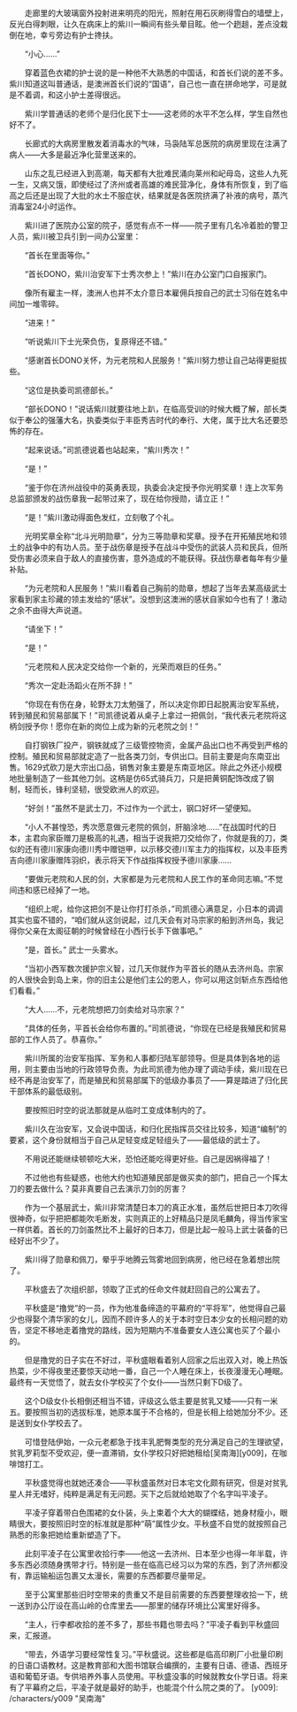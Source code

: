 　　走廊里的大玻璃窗外投射进来明亮的阳光，照射在用石灰刷得雪白的墙壁上，反光白得刺眼，让久在病床上的紫川一瞬间有些头晕目眩。他一个趔趄，差点没栽倒在地，幸亏旁边有护士搀扶。

　　“小心……”

　　穿着蓝色衣裙的护士说的是一种他不大熟悉的中国话，和首长们说的差不多。紫川知道这叫普通话，是澳洲首长们说的“国语”，自己也一直在拼命地学，可是就是不着调，和这小护士差得很远。

　　紫川学普通话的老师个是归化民下士——这老师的水平不怎么样，学生自然也好不了。

　　长廊式的大病房里散发着消毒水的气味，马袅陆军总医院的病房里现在注满了病人——大多是最近净化营里送来的。

　　山东之乱已经进入到高潮，每天都有大批难民涌向莱州和屺母岛，这些人九死一生，又病又饿，即使经过了济州或者高雄的难民营净化，身体有所恢复，到了临高之后还是出现了大批的水土不服症状，结果就是各医院挤满了补液的病号，蒸汽消毒室24小时运作。

　　紫川进了医院办公室的院子，感觉有点不一样——院子里有几名冷着脸的警卫人员，紫川被卫兵引到一间办公室里：

　　“首长在里面等你。”

　　“首长DONO，紫川治安军下士秀次参上！”紫川在办公室门口自报家门。

　　像所有雇主一样，澳洲人也并不太介意日本雇佣兵按自己的武士习俗在姓名中间加一堆零碎。

　　“进来！”

　　“听说紫川下士光荣负伤，复原得还不错。”

　　“感谢首长DONO关怀，为元老院和人民服务！”紫川努力想让自己站得更挺拔些。

　　“这位是执委司凯德部长。”

　　“部长DONO！”说话紫川就要往地上趴，在临高受训的时候大概了解，部长类似于奉公的强藩大名，执委类似于丰臣秀吉时代的奉行、大佬，属于比大名还要恐怖的存在。

　　“起来说话。”司凯德说着也站起来，“紫川秀次！”

　　“是！”

　　“鉴于你在济州战役中的英勇表现，执委会决定授予你光明奖章！连上次军务总监部颁发的战伤章我一起带过来了，现在给你授勋，请立正！”

　　“是！”紫川激动得面色发红，立刻敬了个礼。

　　光明奖章全称“北斗光明勋章”，分为三等勋章和奖章。授予在开拓殖民地和领土的战争中的有功人员。至于战伤章是授予在战斗中受伤的武装人员和民兵，但所受伤害必须来自于敌人的直接伤害，意外造成的不能获得。获战伤章者每年有少量补贴。

　　“为元老院和人民服务！”紫川看着自己胸前的勋章，想起了当年去某高级武士家看到家主珍藏的领主发给的“感状”。没想到这澳洲的感状自家如今也有了！激动之余不由得大声说道。

　　“请坐下！”

　　“是！”

　　“元老院和人民决定交给你一个新的，光荣而艰巨的任务。”

　　“秀次一定赴汤蹈火在所不辞！”

　　“你现在有伤在身，轮野太刀太勉强了，所以决定你即日起脱离治安军系统，转到殖民和贸易部属下！”司凯德说着从桌子上拿过一把佩剑，“我代表元老院将这柄剑授予你！愿你在新的岗位上成为新的元老院之剑！”

　　自打钢铁厂投产，钢铁就成了三级管控物资，金属产品出口也不再受到严格的控制。殖民和贸易部就定造了一批各类刀剑，专供出口。目前主要是向东南亚出售。1629式砍刀是大宗出口品，销售对象主要是东南亚地区。除此之外还小规模地批量制造了一些其他刀剑。这柄是仿65式骑兵刀，只是把黄铜配饰改成了钢制，轻而长，锋利坚韧，很受欧洲人的欢迎。

　　“好剑！”虽然不是武士刀，不过作为一个武士，钢口好坏一望便知。

　　“小人不甚惶恐，秀次愿意做元老院的佩剑，肝脑涂地……”在战国时代的日本，主君向家臣赠刀是极高的礼遇，相当于说我把刀交给你了，你就是我的刀，类似的还有德川家康向德川秀中赠铠甲，以示移交德川军主力的指挥权，以及丰臣秀吉向德川家康赠阵羽织，表示将天下作战指挥权授予德川家康……

　　“要做元老院和人民的剑，大家都是为元老院和人民工作的革命同志嘛。”不觉间违和感已经掉了一地。

　　“组织上呢，给你这把剑不是让你打打杀杀，”司凯德心满意足，小日本的调调其实也蛮不错的，“咱们就从这剑说起，过几天会有对马宗家的船到济州岛，我记得你父亲在太阁征朝的时候曾经在小西行长手下做事吧。”

　　“是，首长。” 武士一头雾水。

　　“当初小西军数次援护宗义智，过几天你就作为平首长的随从去济州岛。宗家的人很快会到岛上来，你的旧主公是他们主公的恩人，你可以用这剑斩点东西给他们看看。”

　　“大人……不，元老院想把刀剑卖给对马宗家？”

　　“具体的任务，平首长会给你布置的。”司凯德说，“你现在已经是我殖民和贸易部的工作人员了。恭喜你。”

　　紫川所属的治安军指挥、军务和人事都归陆军部领导。但是具体到各地的运用，则主要由当地的行政领导负责。为此司凯德为他办理了调动手续，紫川现在已经不再是治安军了，而是殖民和贸易部属下的低级办事员了——算是踏进了归化民干部体系的最低级别。

　　要按照旧时空的说法那就是从临时工变成体制内的了。

　　紫川久在治安军，又会说中国话，和归化民指挥员交往比较多，知道“编制”的要紧，这个身份就相当于自己从足轻变成足轻组头了——最低级的武士了。

　　不用说还能继续顿顿吃大米，恐怕还能吃得更好些。自己是因祸得福了！

　　不过他也有些疑惑，也他大约也知道殖民部是做买卖的部门，把自己一个挥太刀的要去做什么？莫非真要自己去演示刀剑的厉害？

　　作为一个基层武士，紫川非常清楚日本刀的真正水准，虽然后世把日本刀吹得很神奇，似乎把把都能吹毛断发，实则真正的上好精品只是凤毛麟角，得当传家宝一样供着。首长的刀剑虽然比不上最好的日本刀，但是比起一般马上武士装备的已经好出不少了。

　　紫川得了勋章和佩刀，晕乎乎地腾云驾雾地回到病房，他已经在急着想出院了。

　　平秋盛去了次组织部，领取了正式的任命文件就赶回自己的公寓去了。

　　平秋盛是“撸党”的一员，作为他准备缔造的平幕府的“平将军”，他觉得自己最少也得娶个清华家的女儿，因而不顾许多人的关于本时空日本少女的长相问题的劝告，坚定不移地走着撸党的路线，因为短期内不准备要女人连公寓也买了个最小的。

　　但是撸党的日子实在不好过，平秋盛眼看着别人回家之后出双入对，晚上热饭热菜，少不得夜里还要惊天动地一番，自己一个人睡在床上，长夜漫漫无心睡眠。最终有一天觉悟了，就去女仆学校买了个女仆——当然只剩下D级了。

　　这个D级女仆长相倒还相当不错，评级这么低主要是贫乳又矮——只有一米五。要按照当初的选拔标准，她原本属于不合格的，但是长相上给她加分不少。还是送到女仆学校去了。

　　可惜登陆伊始，一众元老都急于找丰乳肥臀类型的充分满足自己的生理欲望，贫乳罗莉型不受欢迎，便一直滞销，女仆学校只好把她租给[吴南海][y009]，在咖啡馆打工。

　　平秋盛觉得也就她还凑合——平秋盛虽然对日本宅文化颇有研究，但是对贫乳星人并无嗜好，纯粹是满足有无问题。买下之后就给她取了个名字叫平凌子。

　　平凌子穿着带白色围裙的女仆装，头上束着个大大的蝴蝶结，她身材瘦小，眼睛很大，要按照旧时空的标准就是那种“萌”属性少女。平秋盛不自觉的就按照自己熟悉的形象把她给重新塑造了下。

　　此刻平凌子在公寓里收拾行李——他这一去济州、日本至少也得一年半载，许多东西必须随身携带才行。特别是一些在临高已经习以为常的东西，到了济州都没有，靠运输船运包裹又太漫长，需要的东西都要尽量带足。

　　至于公寓里那些旧时空带来的贵重又不是目前需要的东西要整理收拾一下，统一送到办公厅设在高山岭的仓库里去——那里的储存环境比公寓里好得多。

　　“主人，行李都收拾的差不多了，那些书籍也带去吗？”平凌子看到平秋盛回来，汇报道。

　　“带去，外语学习要经常性复习。”平秋盛说。这些都是临高印刷厂小批量印刷的日语口语教材。这是教育部和大图书馆联合编撰的，主要有日语、德语、西班牙语和葡萄牙语。专供培养外事人员使用。平秋盛没事的时候就教女仆学日语。将来有了平幕府之后，平凌子就是最好的助手，也能混个什么院之类的了。
[y009]: /characters/y009 "吴南海"
